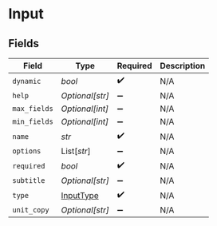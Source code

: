 # Input


## Fields

| Field                                         | Type                                          | Required                                      | Description                                   |
| --------------------------------------------- | --------------------------------------------- | --------------------------------------------- | --------------------------------------------- |
| `dynamic`                                     | *bool*                                        | :heavy_check_mark:                            | N/A                                           |
| `help`                                        | *Optional[str]*                               | :heavy_minus_sign:                            | N/A                                           |
| `max_fields`                                  | *Optional[int]*                               | :heavy_minus_sign:                            | N/A                                           |
| `min_fields`                                  | *Optional[int]*                               | :heavy_minus_sign:                            | N/A                                           |
| `name`                                        | *str*                                         | :heavy_check_mark:                            | N/A                                           |
| `options`                                     | List[*str*]                                   | :heavy_minus_sign:                            | N/A                                           |
| `required`                                    | *bool*                                        | :heavy_check_mark:                            | N/A                                           |
| `subtitle`                                    | *Optional[str]*                               | :heavy_minus_sign:                            | N/A                                           |
| `type`                                        | [InputType](../../models/shared/inputtype.md) | :heavy_check_mark:                            | N/A                                           |
| `unit_copy`                                   | *Optional[str]*                               | :heavy_minus_sign:                            | N/A                                           |